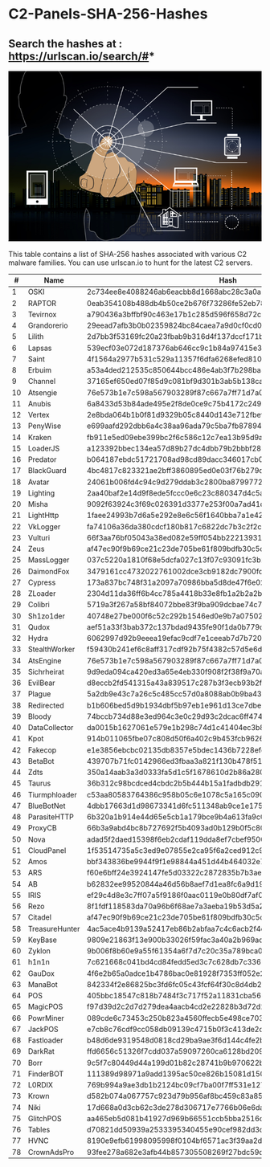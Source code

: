 # C2-Panels-SHA-256-Hashes 

## Search the hashes at : https://urlscan.io/search/#*

![](https://github.com/malfav/C2-Panels-SHA-256-Hashes-/blob/992be885b9ae6c24d1b54f72a882b9c12a4462a3/scr/iot.jpg)

This table contains a list of SHA-256 hashes associated with various C2 malware families. You can use urlscan.io to hunt for the latest C2 servers.


| #  | Name           | Hash                                                              |
|----|----------------|-------------------------------------------------------------------|
| 1  | OSKI           | 2c734ee8e4088246ab6eacbb8d1668abc28c3a0a3d2d8ff0b7b8fa360fd322a1    |
| 2  | RAPTOR         | 0eab354108b488db4b50ce2b676f73286fe52eb785cf6edfa130b23994cc04e0    |
| 3  | Tevirnox       | a790436a3bffbf90c463e17b1c285d596f658d72cbf83dd2cc618b523c2b6420    |
| 4  | Grandorerio    | 29eead7afb3b0b02359824bc84caea7a9d0cf0cd02125974ea96adfc070b73ab    |
| 5  | Lilith         | 2d7bb3f53169fc20a23fbab9b316d4f137dccf171b52e7f734ef2d4e2967b4bf    |
| 6  | Lapsas         | 539ecf03e072d187376ab646cc9c1b84a97415e3f676294a3331b5fbc608474a    |
| 7  | Saint          | 4f1564a2977b531c529a11357f6dfa6268efed81017bd316fd759444983faca8    |
| 8  | Erbuim         | a53a4ded212535c850644bcc486e4ab3f7b298ba8a35d6b8b151c7813649bc56    |
| 9  | Channel        | 37165ef650ed07f85d9c081bf9d301b3ab5b138ca8cbb6ca1d57c2754fab37d0    |
| 10 | Atsengie       | 76e573b1e7c598a567903289f87c667a7ff71d7a070f642bb8c38386cdc24dc8    |
| 11 | Anubis         | 6a8433d53b84ade495e2f8de0ce9c75b4172c2495bdd767110e033bb2d40d5b7    |
| 12 | Vertex         | 2e8bda064b1b0f81d9329b05c8440d143e712fbefe6eb4b01ee348fa6226396c    |
| 13 | PenyWise       | e699aafd292dbb6a4c38aa96ada79c5ba7fb87894213e32f8645ef141bd86eea    |
| 14 | Kraken         | fb911e5ed09ebe399bc2f6c586c12c7ea13b95d9a88c7276c28cf7e8c9d337c9    |
| 15 | LoaderJS       | a123392bbec134ea57d89b27dc4dbb79b2bbbf2878d14bbb00c23bc520360a66    |
| 16 | Predator       | b064187ebdc51721708ad98cd89dacc346017cb0fb0457d530032d387f1ff20e    |
| 17 | BlackGuard     | 4bc4817c823321ae2bff3860895ed0e03f76b279db2aefc6364352534ea0654c    |
| 18 | Avatar         | 24061b006fd4c94c9d279ddab3c2800ba8799772ee3416e144bc7aeebccc2c2c    |
| 19 | Lighting       | 2aa40baf2e14d9f8ede5fccc0e6c23c880347d4c5a0464a4f6c6ba6de49b0652    |
| 20 | Misha          | 9092f63924c3f69c026391d3377e253f00a7ad41d0ee889f4389fba1303f5311    |
| 21 | LightHttp      | 1faee24993b7d6a5e292e8e6c56f1640bba7a1e429237c24cbc30777e1699b1d    |
| 22 | VkLogger       | fa74106a36da380cdcf180b817c6822dc7b3c2f2cd045a726ce0c0e37b8be04c    |
| 23 | Vulturi        | 66f3aa76bf05043a38ed082e59ff054bb22213931e4fb8448634d80b678257b6    |
| 24 | Zeus           | af47ec90f9b69ce21c23de705be61f809bdfb30c5d9b6675466fd21f4b07b48d    |
| 25 | MassLogger     | 037c5220a1810f68e5dcfa027c13f07c93091fc3b2a6a3b71beddf71cb4b25c0    |
| 26 | DaimondFox     | 3479161cc4732022761002dce3cb9182dc7900fcf7bfc5a0822cf38ebebf76be    |
| 27 | Cypress        | 173a837bc748f31a2097a70986bba5d8de47f6e02570e041898113f86813b1e1    |
| 28 | ZLoader        | 2304d11da36ff6b4cc785a4418b33e8fb1a2b2a2b545f48a93e59f640624a52d    |
| 29 | Colibri        | 5719a3f267a58bf84072bbe83f9ba909dcbae74c79dabf1568ca7badc46ae33f    |
| 30 | Sh1zo1der      | 40748e27be000f6c52c292b1546ed0e9b7a0750230030fa3a45c596a5dfbdae8    |
| 31 | Qudox          | aef51a33f3bab372c137bdad9435fe90f1da0b779daf071362838488fbcccd1b    |
| 32 | Hydra          | 6062997d92b9eeea19efac9cdf7e1ceeab7d7b72012b04a72610e008b6c1c3dc    |
| 33 | StealthWorker  | f59430b241ef6c8aff317cdf92b75f4382c57d5e6dac87c32a14f4fd65d18da9    |
| 34 | AtsEngine      | 76e573b1e7c598a567903289f87c667a7ff71d7a070f642bb8c38386cdc24dc8    |
| 35 | Sichrheirat    | 9d9eda094ca420ed3a65e4eb330f908f2f38f9a70a4dc2017631b98f561f1ebb    |
| 36 | EvilBear       | d8eccb2fd541315a43a839517c287b3f3ecb93b2f94274bc1ad0c767b3b50034    |
| 37 | Plague         | 5a2db9e43c7a26c5c485cc57d0a8088ab0b9ba430a75bf6c9816aafdd7488f97    |
| 38 | Redirected     | b1b606bed5d9b1934dbf5b97eb1e961d13ce7dbeb18cdfbdd0bca15d1b8af818    |
| 39 | Bloody         | 74bccb734d88e3ed964c3e0c29d93c2dcac6ff4745d68ca79842e496a570afa3    |
| 40 | DataCollector  | da0015b1627061e579e1b298c74d1c41404ec3b8e01fc260907a36c5f55895f3    |
| 41 | Kpot           | 914b011065fbe07c808d50f6a402c9b453fcb9626cc6bdb7bc801d240fee816b    |
| 42 | Fakecop        | e1e3856ebcbc02135db8357e5bdec1436b7228efd95e469be87ec3fab0be0272    |
| 43 | BetaBot        | 439707b71fc0142966ed3fbaa3a821f130b478f5158b74e5cdc13a77f3167e41    |
| 44 | Zdts           | 350a14aab3a3d0333fa5d1c5f1678610d2b86a280a30259ec5587e8edf0ce24a    |
| 45 | Taurus         | 36b312c98bcdced4cbdc2b5b444b15a1fadbdb2911dd55e005a5d35daf78398c    |
| 46 | Tiurmphloader  | c53aa80583764386c958b05c6e1078c5a165c0904dd7e431f8b17ab5f998fab0    |
| 47 | BlueBotNet     | 4dbb17663d1d98673341d6fc511348ab9ce1e175d11119fd9d04bb5b77ac6f09    |
| 48 | ParasiteHTTP   | 6b320a1b914e44d65e5cb1a179bce9b4a613fa9c038e9a6cfebbfcbb1f9dc736    |
| 49 | ProxyCB        | 66b3a9abd4bc8b727692f5b4093ad0b129b0f5c80b88f10223b98ac0fac7d417    |
| 50 | Nova           | adad5f2daed15398f6eb2cdaf119dda8ef7cbef9500d326cddc9e2c9f06fa89c    |
| 51 | CloudPanel     | 1f53514735a5c3ed9e07855e2ca95f6a2ced912c9772b4173c67da060118209c    |
| 52 | Amos           | bbf343836be9944f9f1e98844a451d44b464032e72b41cceb070f11c34515d2b    |
| 53 | ARS            | f60e6bff24e3924147fe5d03322c2872835b7b3aed9e45f28607cd655df3f5e0    |
| 54 | AB             | b62832ee99520844a46d56b8aef7d1ea8fc6a9d1912b70b65e8b0c84a88dce20    |
| 55 | IRIS           | ef29c4d8e3c7ff07a5f9186f0aac0119e0b80df7af0ad0b520356974aabad72a    |
| 56 | Rezo           | 8f1fdf118583da70a96b6f68ae7a3aeba19b53d5a2398fb0100ef4a5ec7c5421    |
| 57 | Citadel        | af47ec90f9b69ce21c23de705be61f809bdfb30c5d9b6675466fd21f4b07b48d    |
| 58 | TreasureHunter | 4ac5ace4b9139a52417eb86b2abfaa7c4c6acb2f4c04f5627a2cca62d6b7ab38    |
| 59 | KeyBase        | 9809e21863f13e900b33026f59fac3a40a2b969acb830eb8663f7b8441b11a9c    |
| 60 | Zyklon         | 9b006f8b60e9a55f61354a6f7d7c20c35a789bca0ce9a134b12eac830fa1a7a1    |
| 61 | h1n1n          | 7c621668c041bd4cd84fedd5ed3c7c628db7c3365f871d82af782f162286a8ed    |
| 62 | GauDox         | 4f6e2b65a0adce1b4786bac0e81928f7353ff052e2c2730b881d8f4fa15f3e41    |
| 63 | ManaBot        | 842334f2e86825bc3fd6fc05c43fcf64f30c8d4db2a1f4a2f64b087d6daca20a    |
| 64 | POS            | 405bbc18547c818b7484f3c717f52a11831cba5631aa59f4a0971cf7bc659d13    |
| 65 | MagicPOS       | f97d39d2c2d7d279dea4aacb4cd2e22828b3d72d233cd1727d809cbe4c71b6ae    |
| 66 | PowrMiner      | 089cde6c73453c250b823a4560ffecb5e498ce7036c2e5f5853ba72dc295ec11    |
| 67 | JackPOS        | e7cb8c76cdf9cc058db09139c4715b0f3c413de2c60184c8da3fb6234623bc7b    |
| 68 | Fastloader     | b48d6de9319548d0818cd29ba9ae3f6d144c4fe2b73220366e4e244e7d79ffb0    |
| 69 | DarkRat        | ffd6656c51326f7cdd037a59097260ca6128bd2096254c92d739d96bbc24eaa1    |
| 70 | Borr           | 9c5f7c80449d44a199d01b82c28741b9b970622baca5620f59db15506f21e639    |
| 71 | FinderBOT      | 111389d98971a9add1395ac50ce826b15081d15090afb027019d8ef17b01c01a    |
| 72 | L0RDIX         | 769b994a9ae3db1b2124bc09cf7ba00f7ff531e12731134fe0346715291f4fb6    |
| 73 | Krown          | d582b074a067757c923d79b956af8bc459c83a853caf465de328b42851c1dc4e    |
| 74 | Niki           | 17d668a0d3cb62c3de278d306717e7766b06e6dac427e4a586e343a0c390ae4f    |
| 75 | GlitchPOS      | aa465eb5d081b41927d969b66551ccb5bba2516c02bd4734087d018c71f74a71    |
| 76 | Tables         | d70821dd50939a2533395340455e90cef982dd3d5497772b9af4a5869b15f48d    |
| 77 | HVNC           | 8190e9efb61998095998f0104bf6571ac3f39aa2db01b220aee3da1c1e20f20c    |
| 78 | CrownAdsPro    | 93fee278a682e3afb44b857305508269f27bdc59d04bf6faa81bf79cda6c7700    |
